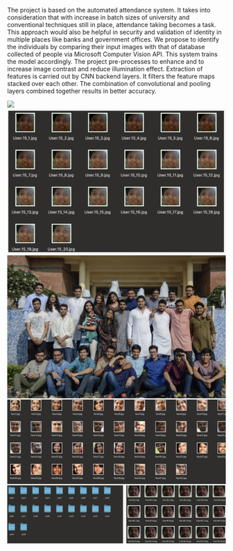 The project is based on the automated attendance system. It takes into consideration that with increase in batch sizes of university and conventional techniques still in place, attendance taking becomes a task. This approach would also be helpful in security and validation of identity in multiple places like banks and government offices. 
We propose to identify the individuals by comparing their input images with that of database collected of people via Microsoft Computer Vision API. This system trains the model accordingly. The project pre-processes to enhance and to increase image contrast and reduce illumination effect. 
Extraction of features is carried out by CNN backend layers. It filters the feature maps stacked over each other. The combination of convolutional and pooling layers combined together results in better accuracy.


![](pics/IMG_3872.jpg)
![](pics/1.png)
![](pics/2.png)
![](pics/3.png)
![](pics/4.png)

